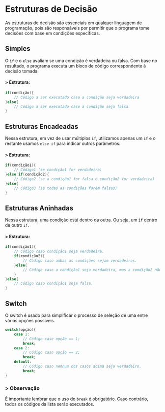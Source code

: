 # Estruturas de Decisão
As estruturas de decisão são essenciais em qualquer linguagem de programação, pois são responsáveis por permitir que o programa tome decisões com base em condições específicas.

## Simples

O `if` e o `else` avaliam se uma condição é verdadeira ou falsa. Com base no resultado, o programa executa um bloco de código correspondente à decisão tomada.

#### > Estrutura:

```c
if(condição){
    // Código a ser executado caso a condição seja verdadeira
}else{
    // Código a ser executado caso a condição seja falsa
}
```

## Estruturas Encadeadas

Nessa estrutura, em vez de usar múltiplos `if`, utilizamos apenas um `if` e o restante usamos `else if` para indicar outros parâmetros.

#### > Estrutura:

```c
if(condição1){
    // Código1 (se condição1 for verdadeira)
}else if(condição2){
    // Código2 (se a condição1 for falsa e condição2 for verdadeira)
}else{
    // Código3 (se todas as condições forem falsas)
}
```

## Estruturas Aninhadas

Nessa estrutura, uma condição está dentro da outra. Ou seja, um `if` dentro de outro `if`.

#### > Estrutura:

```c
if(condição1){
    // Código caso condição1 seja verdadeira.
    if(condição2){
        // Código caso ambas as condições sejam verdadeiras.
    }else{
        // Código caso a condição1 seja verdadeira, mas a condição2 não seja.
    }
}else{
    // Código caso condição1 seja falsa.
}
```

## Switch

O switch é usado para simplificar o processo de seleção de uma entre várias opções possíveis.

```c
switch(opção){
    case 1:
        // Código caso opção == 1;
        break;
    case 2:
        // Código caso opção == 2;
        break;
    default:
        // Código caso nenhum dos casos acima seja verdadeiro.
        break;
}
```

### > Observação

É importante lembrar que o uso do `break` é obrigatório. Caso contrário, todos os códigos da lista serão executados.
##